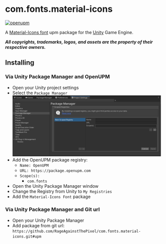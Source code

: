 # com.fonts.material-icons

[![openupm](https://img.shields.io/npm/v/com.fonts.material-icons?label=openupm&registry_uri=https://package.openupm.com)](https://openupm.com/packages/com.fonts.material-icons/)

A [Material-Icons font](https://fonts.google.com/icons) upm package for the [Unity](https://unity.com/) Game Engine.

***All copyrights, trademarks, logos, and assets are the property of their respective owners.***

## Installing

### Via Unity Package Manager and OpenUPM

- Open your Unity project settings
- Select the `Package Manager`
![scoped-registries](Documentation~/images/package-manager-scopes.png)
- Add the OpenUPM package registry:
  - `Name: OpenUPM`
  - `URL: https://package.openupm.com`
  - `Scope(s):`
    - `com.fonts`
- Open the Unity Package Manager window
- Change the Registry from Unity to `My Registries`
- Add the `Material-Icons Font` package

### Via Unity Package Manager and Git url

- Open your Unity Package Manager
- Add package from git url: `https://github.com/RageAgainstThePixel/com.fonts.material-icons.git#upm`
